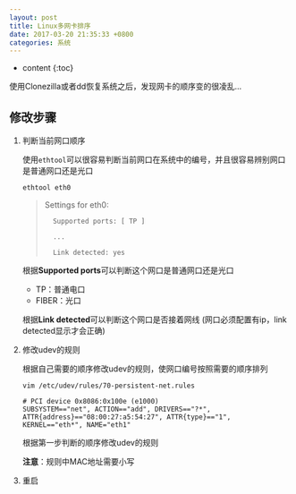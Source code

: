 ```yaml
---
layout: post
title: Linux多网卡排序
date: 2017-03-20 21:35:33 +0800
categories: 系统
---
```


* content
{:toc}

使用Clonezilla或者dd恢复系统之后，发现网卡的顺序变的很凌乱...




## 修改步骤

1. 判断当前网口顺序

    使用`ethtool`可以很容易判断当前网口在系统中的编号，并且很容易辨别网口是普通网口还是光口

    ```bash
    ethtool eth0
    ```

    >Settings for eth0:
    >
    >       Supported ports: [ TP ]
    >
    >       ...
    >
    >       Link detected: yes

    根据**Supported ports**可以判断这个网口是普通网口还是光口

    - TP：普通电口
    - FIBER：光口

   根据**Link detected**可以判断这个网口是否接着网线 (网口必须配置有ip，link detected显示才会正确)

1. 修改udev的规则

    根据自己需要的顺序修改udev的规则，使网口编号按照需要的顺序排列

    ```shell
    vim /etc/udev/rules/70-persistent-net.rules

    # PCI device 0x8086:0x100e (e1000)
    SUBSYSTEM=="net", ACTION=="add", DRIVERS=="?*", ATTR{address}=="08:00:27:a5:54:27", ATTR{type}=="1", KERNEL=="eth*", NAME="eth1"
    ```

    根据第一步判断的顺序修改udev的规则

    **注意**：规则中MAC地址需要小写

1. 重启
